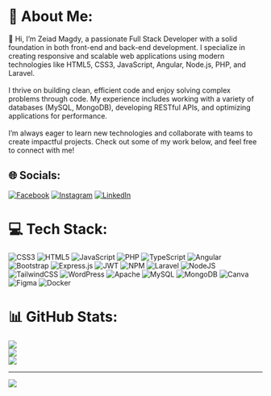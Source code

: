 # 💫 About Me:
👋 Hi, I’m Zeiad Magdy, a passionate Full Stack Developer with a solid foundation in both front-end and back-end development. I specialize in creating responsive and scalable web applications using modern technologies like HTML5, CSS3, JavaScript, Angular, Node.js, PHP, and Laravel.<br><br>I thrive on building clean, efficient code and enjoy solving complex problems through code. My experience includes working with a variety of databases (MySQL, MongoDB), developing RESTful APIs, and optimizing applications for performance.<br><br>I’m always eager to learn new technologies and collaborate with teams to create impactful projects. Check out some of my work below, and feel free to connect with me!


## 🌐 Socials:
[![Facebook](https://img.shields.io/badge/Facebook-%231877F2.svg?logo=Facebook&logoColor=white)](https://www.facebook.com/zeiad.magdy.9/) [![Instagram](https://img.shields.io/badge/Instagram-%23E4405F.svg?logo=Instagram&logoColor=white)](https://instagram.com/zzeiadmagdy) [![LinkedIn](https://img.shields.io/badge/LinkedIn-%230077B5.svg?logo=linkedin&logoColor=white)](https://www.linkedin.com/in/zeiad-magdy-31919724a/) 

# 💻 Tech Stack:
![CSS3](https://img.shields.io/badge/css3-%231572B6.svg?style=for-the-badge&logo=css3&logoColor=white) ![HTML5](https://img.shields.io/badge/html5-%23E34F26.svg?style=for-the-badge&logo=html5&logoColor=white) ![JavaScript](https://img.shields.io/badge/javascript-%23323330.svg?style=for-the-badge&logo=javascript&logoColor=%23F7DF1E) ![PHP](https://img.shields.io/badge/php-%23777BB4.svg?style=for-the-badge&logo=php&logoColor=white) ![TypeScript](https://img.shields.io/badge/typescript-%23007ACC.svg?style=for-the-badge&logo=typescript&logoColor=white) ![Angular](https://img.shields.io/badge/angular-%23DD0031.svg?style=for-the-badge&logo=angular&logoColor=white) ![Bootstrap](https://img.shields.io/badge/bootstrap-%238511FA.svg?style=for-the-badge&logo=bootstrap&logoColor=white) ![Express.js](https://img.shields.io/badge/express.js-%23404d59.svg?style=for-the-badge&logo=express&logoColor=%2361DAFB) ![JWT](https://img.shields.io/badge/JWT-black?style=for-the-badge&logo=JSON%20web%20tokens) ![NPM](https://img.shields.io/badge/NPM-%23CB3837.svg?style=for-the-badge&logo=npm&logoColor=white) ![Laravel](https://img.shields.io/badge/laravel-%23FF2D20.svg?style=for-the-badge&logo=laravel&logoColor=white) ![NodeJS](https://img.shields.io/badge/node.js-6DA55F?style=for-the-badge&logo=node.js&logoColor=white) ![TailwindCSS](https://img.shields.io/badge/tailwindcss-%2338B2AC.svg?style=for-the-badge&logo=tailwind-css&logoColor=white) ![WordPress](https://img.shields.io/badge/WordPress-%23117AC9.svg?style=for-the-badge&logo=WordPress&logoColor=white) ![Apache](https://img.shields.io/badge/apache-%23D42029.svg?style=for-the-badge&logo=apache&logoColor=white) ![MySQL](https://img.shields.io/badge/mysql-4479A1.svg?style=for-the-badge&logo=mysql&logoColor=white) ![MongoDB](https://img.shields.io/badge/MongoDB-%234ea94b.svg?style=for-the-badge&logo=mongodb&logoColor=white) ![Canva](https://img.shields.io/badge/Canva-%2300C4CC.svg?style=for-the-badge&logo=Canva&logoColor=white) ![Figma](https://img.shields.io/badge/figma-%23F24E1E.svg?style=for-the-badge&logo=figma&logoColor=white) ![Docker](https://img.shields.io/badge/docker-%230db7ed.svg?style=for-the-badge&logo=docker&logoColor=white)
# 📊 GitHub Stats:
![](https://github-readme-stats.vercel.app/api?username=zeiadmagdy&theme=radical&hide_border=false&include_all_commits=true&count_private=true)<br/>
![](https://github-readme-streak-stats.herokuapp.com/?user=zeiadmagdy&theme=radical&hide_border=false)<br/>
![](https://github-readme-stats.vercel.app/api/top-langs/?username=zeiadmagdy&theme=radical&hide_border=false&include_all_commits=true&count_private=true&layout=compact)

---
[![](https://visitcount.itsvg.in/api?id=zeiadmagdy&icon=0&color=6)](https://visitcount.itsvg.in)

<!-- Proudly created with GPRM ( https://gprm.itsvg.in ) -->
